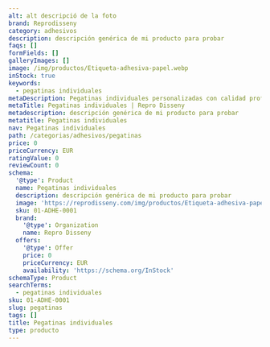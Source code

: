 ```yaml
---
alt: alt descripció de la foto
brand: Reprodisseny
category: adhesivos
description: descripción genérica de mi producto para probar
faqs: []
formFields: []
galleryImages: []
image: /img/productos/Etiqueta-adhesiva-papel.webp
inStock: true
keywords:
  - pegatinas individuales
metaDescription: Pegatinas individuales personalizadas con calidad profesional en Cataluña.
metaTitle: Pegatinas individuales | Repro Disseny
metadescription: descripción genérica de mi producto para probar
metatitle: Pegatinas individuales
nav: Pegatinas individuales
path: /categorias/adhesivos/pegatinas
price: 0
priceCurrency: EUR
ratingValue: 0
reviewCount: 0
schema:
  '@type': Product
  name: Pegatinas individuales
  description: descripción genérica de mi producto para probar
  image: 'https://reprodisseny.com/img/productos/Etiqueta-adhesiva-papel.webp'
  sku: 01-ADHE-0001
  brand:
    '@type': Organization
    name: Repro Disseny
  offers:
    '@type': Offer
    price: 0
    priceCurrency: EUR
    availability: 'https://schema.org/InStock'
schemaType: Product
searchTerms:
  - pegatinas individuales
sku: 01-ADHE-0001
slug: pegatinas
tags: []
title: Pegatinas individuales
type: producto
---
```


